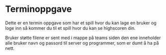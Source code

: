 # Terminoppgave
Dette er en termin oppgave som har et spill hvor du kan lage en bruker og loge inn så kommer du til et spill hvor du kan se highscoren din. 

Bruker støtte filene er sent med i mappe på teams siden den ene inneholder alle bruker navn og passord til server og programmer, som er dumt å ha på nett.
